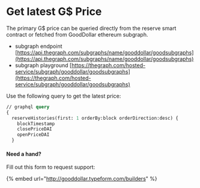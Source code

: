 # Get latest G$ Price

The primary G$ price can be queried directly from the reserve smart contract or fetched from GoodDollar ethereum subgraph.

* subgraph endpoint [https://api.thegraph.com/subgraphs/name/gooddollar/goodsubgraphs](https://api.thegraph.com/subgraphs/name/gooddollar/goodsubgraphs)
* subgraph playground [https://thegraph.com/hosted-service/subgraph/gooddollar/goodsubgraphs](https://thegraph.com/hosted-service/subgraph/gooddollar/goodsubgraphs)

Use the following query to get the latest price:

```graphql
// graphql query
{
  reserveHistories(first: 1 orderBy:block orderDirection:desc) {
    blockTimestamp
    closePriceDAI
    openPriceDAI
  }
```

#### Need a hand?

Fill out this form to request support:

{% embed url="http://gooddollar.typeform.com/builders" %}
